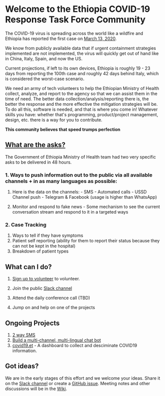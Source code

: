 # Welcome to the Ethiopia COVID-19 Response Task Force Community

The COVID-19 virus is spreading across the world like a wildfire and Ethiopia has reported the first case on [March 13, 2020](http://www.moh.gov.et/ejcc/en/node/194). 

We know from publicly available data that if urgent containment strategies implemented are not implemented, the virus will quickly get out of hand like in China, Italy, Spain, and now the US.

Current projections, if left to its own devices, Ethiopia is roughly 19 - 23 days from reporting the 100th case and roughly 42 days behind Italy, which is considered the worst-case scenario.

We need an army of tech volunteers to help the Ethiopian Ministry of Health collect, analyze, and report to the agency so that we can assist them in the time of need. The better data collection/analysis/reporting there is, the better the response and the more effective the mitigation strategies will be. To do all this, software is needed, and that is where you come in! Whatever skills you have: whether that's programming, product/project management, design, etc. there is a way for you to contribute.

**This community believes that speed trumps perfection**

## [What are the asks?](#asks)

The Government of Ethiopia Ministry of Health team had two very specific asks to be delivered in 48 hours. 

### 1. Ways to push information out to the public via all available channels + in as many languages as possible:
  
  1. Here is the data on the channels:
    - SMS
    - Automated calls
    - USSD Channel push
    - Telegram & Facebook (usage is higher than WhatsApp)

  2. Monitor and respond to fake news
    - Some mechanism to see the current conversation stream and respond to it in a targeted ways

### 2. Case Tracking

  1. Ways to tell if they have symptoms
  2. Patient self reporting (ability for them to report their status because they can not be kept in the hospital)
  3. Breakdown of patient types

## What can I do?

1. [Sign up to volunteer](https://docs.google.com/forms/d/e/1FAIpQLSdYEaHBgkJpolgbrD3Y8ESbiDsx-WPY-S1j6hcNaq2KCthIBA/viewform) to volunteer.

2. Join the public [Slack channel](https://join.slack.com/t/ethiopia-covid19/shared_invite/zt-cot4r5m9-47YX0QorlPbJm49vLq7GhQ)

3. Attend the daily conference call (TBD)

4. Jump on and help on one of the projects

## Ongoing Projects

1. [2 way SMS](https://github.com/Ethiopia-COVID19/Covid-19-SMS)
1. [Build a multi-channel, multi-lingual chat bot](https://github.com/Ethiopia-COVID19/bot)
2. [covid19.et](https://github.com/Ethiopia-COVID19/Covid19.ET) - A dashboard to collect and desciminate COVID19 information.

## Got ideas?

We are in the early stages of this effort and we welcome your ideas. Share it on the [Slack channel](https://join.slack.com/t/ethiopia-covid19/shared_invite/zt-cot4r5m9-47YX0QorlPbJm49vLq7GhQ) or create a [GitHub issue](https://github.com/Ethiopia-COVID19/community/issues). Meeting notes and other discussions will be in the [Wiki](https://github.com/Ethiopia-COVID19/community/wiki).
